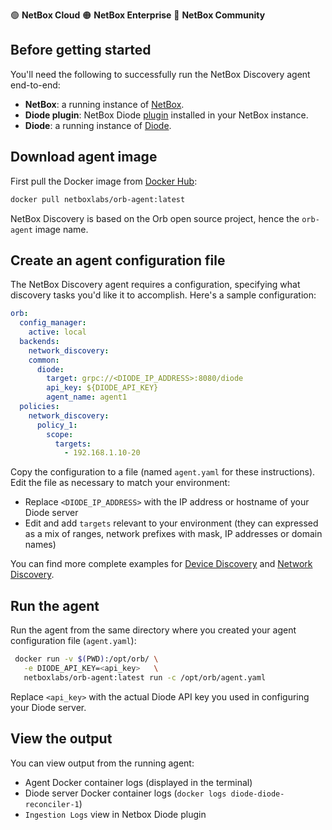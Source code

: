 🟢 **NetBox Cloud**
🟠 **NetBox Enterprise**
🔵 **NetBox Community**

## Before getting started
You'll need the following to successfully run the NetBox Discovery agent end-to-end:

- **NetBox**: a running instance of [NetBox](https://github.com/netbox-community/netbox).
- **Diode plugin**: NetBox Diode [plugin](https://github.com/netboxlabs/diode-netbox-plugin) installed in your NetBox instance.
- **Diode**: a running instance of [Diode](https://github.com/netboxlabs/diode/tree/develop/diode-server#readme).

## Download agent image
First pull the Docker image from [Docker Hub](https://hub.docker.com/r/netboxlabs/orb-agent):

```sh
docker pull netboxlabs/orb-agent:latest
```

NetBox Discovery is based on the Orb open source project, hence the `orb-agent` image name.

## Create an agent configuration file
The NetBox Discovery agent requires a configuration, specifying what discovery tasks you'd like it to accomplish. Here's a sample configuration:

```yaml
orb:
  config_manager:
    active: local
  backends:
    network_discovery:
    common:
      diode:
        target: grpc://<DIODE_IP_ADDRESS>:8080/diode
        api_key: ${DIODE_API_KEY}
        agent_name: agent1
  policies:
    network_discovery:
      policy_1:
        scope:
          targets:
            - 192.168.1.10-20
```

Copy the configuration to a file (named `agent.yaml` for these instructions). Edit the file as necessary to match your environment:

- Replace `<DIODE_IP_ADDRESS>` with the IP address or hostname of your Diode server
- Edit and add `targets` relevant to your environment (they can expressed as a mix of ranges, network prefixes with mask, IP addresses or domain names)

You can find more complete examples for [Device Discovery](device_discovery.md) and [Network Discovery](network_discovery.md).

## Run the agent
Run the agent from the same directory where you created your agent configuration file (`agent.yaml`):

```sh
 docker run -v $(PWD):/opt/orb/ \
   -e DIODE_API_KEY=<api_key>   \
   netboxlabs/orb-agent:latest run -c /opt/orb/agent.yaml
```

Replace `<api_key>` with the actual Diode API key you used in configuring your Diode server.

## View the output
You can view output from the running agent:

- Agent Docker container logs (displayed in the terminal)
- Diode server Docker container logs (`docker logs diode-diode-reconciler-1`)
- `Ingestion Logs` view in Netbox Diode plugin